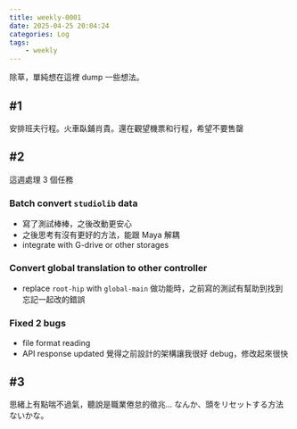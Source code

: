 ```yaml
---
title: weekly-0001
date: 2025-04-25 20:04:24
categories: Log
tags:
    - weekly
---
```

除草，單純想在這裡 dump 一些想法。

## #1
安排班夫行程。火車臥鋪肖貴。還在觀望機票和行程，希望不要售罄

## #2
這週處理 3 個任務
### Batch convert `studiolib` data
- 寫了測試棒棒，之後改動更安心
- 之後思考有沒有更好的方法，能跟 Maya 解耦
- integrate with G-drive or other storages

### Convert global translation to other controller
- replace `root-hip` with `global-main`
做功能時，之前寫的測試有幫助到找到忘記一起改的錯誤

### Fixed 2 bugs
- file format reading
- API response updated
覺得之前設計的架構讓我很好 debug，修改起來很快

## #3
思緒上有點喘不過氣，聽說是職業倦怠的徵兆...
なんか、頭をリセットする方法ないかな。
